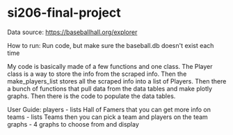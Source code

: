 # si206-final-project

Data source: https://baseballhall.org/explorer

How to run: Run code, but make sure the baseball.db doesn't exist each time

My code is basically made of a few functions and one class. The Player class is
a way to store the info from the scraped info. Then the make_players_list
stores all the scraped info into a list of Players. Then there a bunch of functions
that pull data from the data tables and make plotly graphs. Then there is the
code to populate the data tables.

User Guide:
players - lists Hall of Famers that you can get more info on
teams - lists Teams then you can pick a team and players on the team
graphs - 4 graphs to choose from and display
